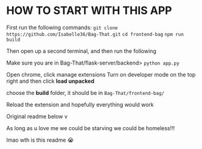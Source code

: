 # HOW TO START WITH THIS APP

First run the following commands: 
`git clone https://github.com/Isabelle36/Bag-That.git`
`cd frontend-bag`
`npm run build`

Then open up a second terminal, and then run the following

Make sure you are in Bag-That/flask-server/backend>
`python app.py`

Open chrome, click manage extensions
Turn on developer mode on the top right and then click **load unpacked**

choose the **build** folder, it should be in `Bag-That/frontend-bag/`

Reload the extension and hopefully everything would work

Original readme below v

As long as u love me 
we could be starving 
we could be homeless!!!

lmao wth is this readme 😭
